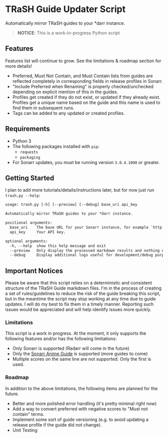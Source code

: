 # TRaSH Guide Updater Script

Automatically mirror TRaSH guides to your *darr instance.

> **NOTICE**: This is a work-in-progress Python script

## Features

Features list will continue to grow. See the limitations & roadmap section for more details!

* Preferred, Must Not Contain, and Must Contain lists from guides are reflected completely in
  corresponding fields in release profiles in Sonarr.
* "Include Preferred when Renaming" is properly checked/unchecked depending on explicit mention of
  this in the guides.
* Profiles get created if they do not exist, or updated if they already exist. Profiles get a unique
  name based on the guide and this name is used to find them in subsequent runs.
* Tags can be added to any updated or created profiles.

## Requirements

* Python 3
* The following packages installed with `pip`:
  * `requests`
  * `packaging`
* For Sonarr updates, you must be running version `3.0.4.1098` or greater.

## Getting Started

I plan to add more tutorials/details/instructions later, but for now just run `trash.py --help`:

```txt
usage: trash.py [-h] [--preview] [--debug] base_uri api_key

Automatically mirror TRaSH guides to your *darr instance.

positional arguments:
  base_uri    The base URL for your Sonarr instance, for example `http://localhost:8989`.
  api_key     Your API key.

optional arguments:
  -h, --help  show this help message and exit
  --preview   Only display the processed markdown results and nothing else.
  --debug     Display additional logs useful for development/debug purposes
```

## Important Notices

Please be aware that this script relies on a deterministic and consistent structure of the TRaSH
Guide markdown files. I'm in the process of creating a set of rules/guidelines to reduce the risk of
the guide breaking this script, but in the meantime the script may stop working at any time due to
guide updates. I will do my best to fix them in a timely manner. Reporting such issues would be
appreciated and will help identify issues more quickly.

### Limitations

This script is a work in progress. At the moment, it only supports the following features and/or has
the following limitations:

* Only Sonarr is supported (Radarr will come in the future)
* Only the [Sonarr Anime Guide][1] is supported (more guides to come)
* Multiple scores on the same line are not supported. Only the first is used.

[1]: https://trash-guides.info/Sonarr/V3/Sonarr-Release-Profile-RegEx-Anime/

### Roadmap

In addition to the above limitations, the following items are planned for the future.

* Better and more polished error handling (it's pretty minimal right now)
* Add a way to convert preferred with negative scores to "Must not contain" terms.
* Implement some sort of guide versioning (e.g. to avoid updating a release profile if the guide did
  not change).
* Unit Testing
